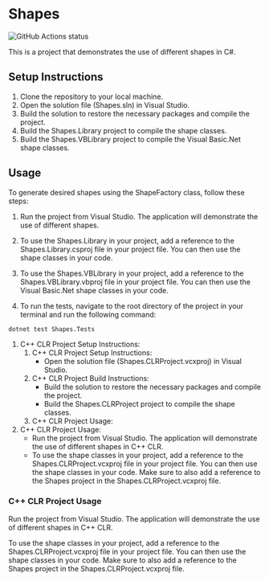 # Shapes

![GitHub Actions status](https://github.com/obirler/Shapes/actions/workflows/dotnet.yml/badge.svg?branch=master)

This is a project that demonstrates the use of different shapes in C#.

## Setup Instructions

1. Clone the repository to your local machine.
2. Open the solution file (Shapes.sln) in Visual Studio.
3. Build the solution to restore the necessary packages and compile the project.
4. Build the Shapes.Library project to compile the shape classes.
5. Build the Shapes.VBLibrary project to compile the Visual Basic.Net shape classes.

## Usage

To generate desired shapes using the ShapeFactory class, follow these steps:

1. Run the project from Visual Studio. The application will demonstrate the use of different shapes.

2. To use the Shapes.Library in your project, add a reference to the Shapes.Library.csproj file in your project file. You can then use the shape classes in your code.

3. To use the Shapes.VBLibrary in your project, add a reference to the Shapes.VBLibrary.vbproj file in your project file. You can then use the Visual Basic.Net shape classes in your code.

4. To run the tests, navigate to the root directory of the project in your terminal and run the following command:

```shell
dotnet test Shapes.Tests
```

1. C++ CLR Project Setup Instructions:
   1. C++ CLR Project Setup Instructions:
      - Open the solution file (Shapes.CLRProject.vcxproj) in Visual Studio.
   2. C++ CLR Project Build Instructions:
      - Build the solution to restore the necessary packages and compile the project.
      - Build the Shapes.CLRProject project to compile the shape classes.
   3. C++ CLR Project Usage:
2. C++ CLR Project Usage:
   - Run the project from Visual Studio. The application will demonstrate the use of different shapes in C++ CLR.
   - To use the shape classes in your project, add a reference to the Shapes.CLRProject.vcxproj file in your project file. You can then use the shape classes in your code. Make sure to also add a reference to the Shapes project in the Shapes.CLRProject.vcxproj file.

### C++ CLR Project Usage

Run the project from Visual Studio. The application will demonstrate the use of different shapes in C++ CLR.

To use the shape classes in your project, add a reference to the Shapes.CLRProject.vcxproj file in your project file. You can then use the shape classes in your code. Make sure to also add a reference to the Shapes project in the Shapes.CLRProject.vcxproj file.
